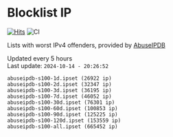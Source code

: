 # Blocklist IP

[![Hits](https://hits.seeyoufarm.com/api/count/incr/badge.svg?url=https%3A%2F%2Fgithub.com%2Fborestad%2Fblocklist-ip%2F&count_bg=%2379C83D&title_bg=%23555555&icon=&icon_color=%23E7E7E7&title=hits&edge_flat=false)](https://hits.seeyoufarm.com)  ![CI](https://img.shields.io/github/workflow/status/borestad/blocklist-ip/CI?style=flat-square)

Lists with worst IPv4 offenders, provided by [AbuseIPDB](https://www.abuseipdb.com/)

<!-- FOOTER-PLACEHOLDER -->
Updated every 5 hours<br>
Last update: `2024-10-14 - 20:26:52`
```
abuseipdb-s100-1d.ipset (26922 ip)
abuseipdb-s100-2d.ipset (32347 ip)
abuseipdb-s100-3d.ipset (36195 ip)
abuseipdb-s100-7d.ipset (46052 ip)
abuseipdb-s100-30d.ipset (76301 ip)
abuseipdb-s100-60d.ipset (100853 ip)
abuseipdb-s100-90d.ipset (125225 ip)
abuseipdb-s100-120d.ipset (153559 ip)
abuseipdb-s100-all.ipset (665452 ip)
```
